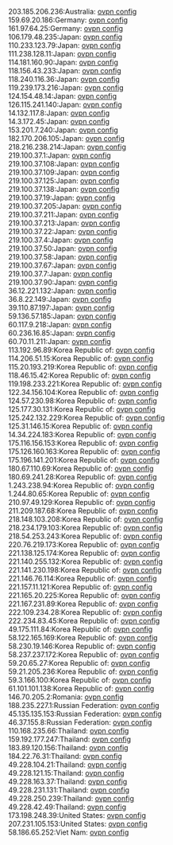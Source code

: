 203.185.206.236:Australia: [ovpn config](vpn/203_185_206_236.ovpn)  
159.69.20.186:Germany: [ovpn config](vpn/159_69_20_186.ovpn)  
161.97.64.25:Germany: [ovpn config](vpn/161_97_64_25.ovpn)  
106.179.48.235:Japan: [ovpn config](vpn/106_179_48_235.ovpn)  
110.233.123.79:Japan: [ovpn config](vpn/110_233_123_79.ovpn)  
111.238.128.11:Japan: [ovpn config](vpn/111_238_128_11.ovpn)  
114.181.160.90:Japan: [ovpn config](vpn/114_181_160_90.ovpn)  
118.156.43.233:Japan: [ovpn config](vpn/118_156_43_233.ovpn)  
118.240.116.36:Japan: [ovpn config](vpn/118_240_116_36.ovpn)  
119.239.173.216:Japan: [ovpn config](vpn/119_239_173_216.ovpn)  
124.154.48.14:Japan: [ovpn config](vpn/124_154_48_14.ovpn)  
126.115.241.140:Japan: [ovpn config](vpn/126_115_241_140.ovpn)  
14.132.117.8:Japan: [ovpn config](vpn/14_132_117_8.ovpn)  
14.3.172.45:Japan: [ovpn config](vpn/14_3_172_45.ovpn)  
153.201.7.240:Japan: [ovpn config](vpn/153_201_7_240.ovpn)  
182.170.206.105:Japan: [ovpn config](vpn/182_170_206_105.ovpn)  
218.216.238.214:Japan: [ovpn config](vpn/218_216_238_214.ovpn)  
219.100.37.1:Japan: [ovpn config](vpn/219_100_37_1.ovpn)  
219.100.37.108:Japan: [ovpn config](vpn/219_100_37_108.ovpn)  
219.100.37.109:Japan: [ovpn config](vpn/219_100_37_109.ovpn)  
219.100.37.125:Japan: [ovpn config](vpn/219_100_37_125.ovpn)  
219.100.37.138:Japan: [ovpn config](vpn/219_100_37_138.ovpn)  
219.100.37.19:Japan: [ovpn config](vpn/219_100_37_19.ovpn)  
219.100.37.205:Japan: [ovpn config](vpn/219_100_37_205.ovpn)  
219.100.37.211:Japan: [ovpn config](vpn/219_100_37_211.ovpn)  
219.100.37.213:Japan: [ovpn config](vpn/219_100_37_213.ovpn)  
219.100.37.22:Japan: [ovpn config](vpn/219_100_37_22.ovpn)  
219.100.37.4:Japan: [ovpn config](vpn/219_100_37_4.ovpn)  
219.100.37.50:Japan: [ovpn config](vpn/219_100_37_50.ovpn)  
219.100.37.58:Japan: [ovpn config](vpn/219_100_37_58.ovpn)  
219.100.37.67:Japan: [ovpn config](vpn/219_100_37_67.ovpn)  
219.100.37.7:Japan: [ovpn config](vpn/219_100_37_7.ovpn)  
219.100.37.90:Japan: [ovpn config](vpn/219_100_37_90.ovpn)  
36.12.221.132:Japan: [ovpn config](vpn/36_12_221_132.ovpn)  
36.8.22.149:Japan: [ovpn config](vpn/36_8_22_149.ovpn)  
39.110.87.197:Japan: [ovpn config](vpn/39_110_87_197.ovpn)  
59.136.57.185:Japan: [ovpn config](vpn/59_136_57_185.ovpn)  
60.117.9.218:Japan: [ovpn config](vpn/60_117_9_218.ovpn)  
60.236.16.85:Japan: [ovpn config](vpn/60_236_16_85.ovpn)  
60.70.11.211:Japan: [ovpn config](vpn/60_70_11_211.ovpn)  
113.192.96.89:Korea Republic of: [ovpn config](vpn/113_192_96_89.ovpn)  
114.206.51.15:Korea Republic of: [ovpn config](vpn/114_206_51_15.ovpn)  
115.20.193.219:Korea Republic of: [ovpn config](vpn/115_20_193_219.ovpn)  
118.46.15.42:Korea Republic of: [ovpn config](vpn/118_46_15_42.ovpn)  
119.198.233.221:Korea Republic of: [ovpn config](vpn/119_198_233_221.ovpn)  
122.34.156.104:Korea Republic of: [ovpn config](vpn/122_34_156_104.ovpn)  
124.57.230.98:Korea Republic of: [ovpn config](vpn/124_57_230_98.ovpn)  
125.177.30.131:Korea Republic of: [ovpn config](vpn/125_177_30_131.ovpn)  
125.242.132.229:Korea Republic of: [ovpn config](vpn/125_242_132_229.ovpn)  
125.31.146.15:Korea Republic of: [ovpn config](vpn/125_31_146_15.ovpn)  
14.34.224.183:Korea Republic of: [ovpn config](vpn/14_34_224_183.ovpn)  
175.116.156.153:Korea Republic of: [ovpn config](vpn/175_116_156_153.ovpn)  
175.126.160.163:Korea Republic of: [ovpn config](vpn/175_126_160_163.ovpn)  
175.196.141.201:Korea Republic of: [ovpn config](vpn/175_196_141_201.ovpn)  
180.67.110.69:Korea Republic of: [ovpn config](vpn/180_67_110_69.ovpn)  
180.69.241.28:Korea Republic of: [ovpn config](vpn/180_69_241_28.ovpn)  
1.243.238.94:Korea Republic of: [ovpn config](vpn/1_243_238_94.ovpn)  
1.244.80.65:Korea Republic of: [ovpn config](vpn/1_244_80_65.ovpn)  
210.97.49.129:Korea Republic of: [ovpn config](vpn/210_97_49_129.ovpn)  
211.209.187.68:Korea Republic of: [ovpn config](vpn/211_209_187_68.ovpn)  
218.148.103.208:Korea Republic of: [ovpn config](vpn/218_148_103_208.ovpn)  
218.234.179.103:Korea Republic of: [ovpn config](vpn/218_234_179_103.ovpn)  
218.54.253.243:Korea Republic of: [ovpn config](vpn/218_54_253_243.ovpn)  
220.76.219.173:Korea Republic of: [ovpn config](vpn/220_76_219_173.ovpn)  
221.138.125.174:Korea Republic of: [ovpn config](vpn/221_138_125_174.ovpn)  
221.140.255.132:Korea Republic of: [ovpn config](vpn/221_140_255_132.ovpn)  
221.141.230.198:Korea Republic of: [ovpn config](vpn/221_141_230_198.ovpn)  
221.146.76.114:Korea Republic of: [ovpn config](vpn/221_146_76_114.ovpn)  
221.157.11.121:Korea Republic of: [ovpn config](vpn/221_157_11_121.ovpn)  
221.165.20.225:Korea Republic of: [ovpn config](vpn/221_165_20_225.ovpn)  
221.167.231.89:Korea Republic of: [ovpn config](vpn/221_167_231_89.ovpn)  
222.109.234.28:Korea Republic of: [ovpn config](vpn/222_109_234_28.ovpn)  
222.234.83.45:Korea Republic of: [ovpn config](vpn/222_234_83_45.ovpn)  
49.175.111.84:Korea Republic of: [ovpn config](vpn/49_175_111_84.ovpn)  
58.122.165.169:Korea Republic of: [ovpn config](vpn/58_122_165_169.ovpn)  
58.230.19.146:Korea Republic of: [ovpn config](vpn/58_230_19_146.ovpn)  
58.237.237.172:Korea Republic of: [ovpn config](vpn/58_237_237_172.ovpn)  
59.20.65.27:Korea Republic of: [ovpn config](vpn/59_20_65_27.ovpn)  
59.21.205.236:Korea Republic of: [ovpn config](vpn/59_21_205_236.ovpn)  
59.3.166.100:Korea Republic of: [ovpn config](vpn/59_3_166_100.ovpn)  
61.101.101.138:Korea Republic of: [ovpn config](vpn/61_101_101_138.ovpn)  
146.70.205.2:Romania: [ovpn config](vpn/146_70_205_2.ovpn)  
188.235.227.1:Russian Federation: [ovpn config](vpn/188_235_227_1.ovpn)  
45.135.135.153:Russian Federation: [ovpn config](vpn/45_135_135_153.ovpn)  
46.37.155.8:Russian Federation: [ovpn config](vpn/46_37_155_8.ovpn)  
110.168.235.66:Thailand: [ovpn config](vpn/110_168_235_66.ovpn)  
159.192.177.247:Thailand: [ovpn config](vpn/159_192_177_247.ovpn)  
183.89.120.156:Thailand: [ovpn config](vpn/183_89_120_156.ovpn)  
184.22.76.31:Thailand: [ovpn config](vpn/184_22_76_31.ovpn)  
49.228.104.21:Thailand: [ovpn config](vpn/49_228_104_21.ovpn)  
49.228.121.15:Thailand: [ovpn config](vpn/49_228_121_15.ovpn)  
49.228.163.37:Thailand: [ovpn config](vpn/49_228_163_37.ovpn)  
49.228.231.131:Thailand: [ovpn config](vpn/49_228_231_131.ovpn)  
49.228.250.239:Thailand: [ovpn config](vpn/49_228_250_239.ovpn)  
49.228.42.49:Thailand: [ovpn config](vpn/49_228_42_49.ovpn)  
173.198.248.39:United States: [ovpn config](vpn/173_198_248_39.ovpn)  
207.231.105.153:United States: [ovpn config](vpn/207_231_105_153.ovpn)  
58.186.65.252:Viet Nam: [ovpn config](vpn/58_186_65_252.ovpn)  
